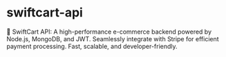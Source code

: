 # swiftcart-api
🚀 SwiftCart API: A high-performance e-commerce backend powered by Node.js, MongoDB, and JWT. Seamlessly integrate with Stripe for efficient payment processing. Fast, scalable, and developer-friendly.
